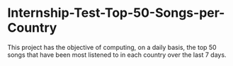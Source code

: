 # Internship-Test-Top-50-Songs-per-Country
This project has the objective of computing, on a daily basis, the top 50 songs that have been most listened to in each country over the last 7 days.

